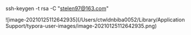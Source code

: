 ssh-keygen -t rsa -C "stelen97@163.com"

![image-20210125112642935](/Users/ctwldnbiba0052/Library/Application Support/typora-user-images/image-20210125112642935.png)